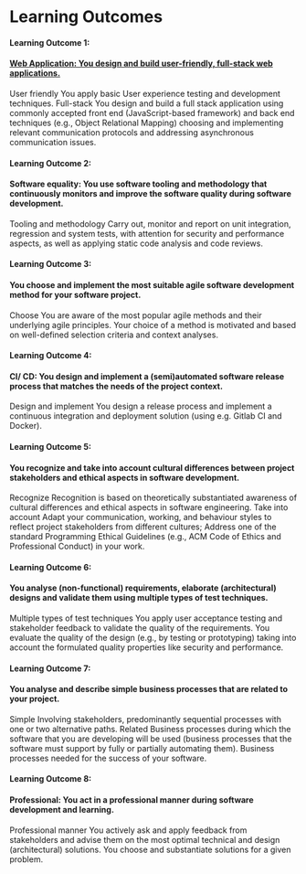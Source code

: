 # Learning Outcomes

#### Learning Outcome 1: 

#### <ins> Web Application: You design and build user-friendly, full-stack web applications. </ins>

User friendly You apply basic User experience testing and development techniques. 
Full-stack You design and build a full stack application using commonly accepted front end (JavaScript-based framework) and back end techniques (e.g., Object Relational Mapping) choosing and implementing relevant communication protocols and addressing asynchronous communication issues.

#### Learning Outcome 2:

#### Software equality: You use software tooling and methodology that continuously monitors and improve the software quality during software development.

Tooling and methodology Carry out, monitor and report on unit integration, regression and system tests, with attention for security and performance aspects, as well as applying static code analysis and code reviews.

#### Learning Outcome 3:

#### You choose and implement the most suitable agile software development method for your software project.

Choose You are aware of the most popular agile methods and their underlying agile principles. Your choice of a method is motivated and based on well-defined selection criteria and context analyses.

#### Learning Outcome 4: 

#### CI/ CD: You design and implement a (semi)automated software release process that matches the needs of the project context.

Design and implement You design a release process and implement a continuous integration and deployment solution (using e.g. Gitlab CI and Docker).

#### Learning Outcome 5:

#### You recognize and take into account cultural differences between project stakeholders and ethical aspects in software development.

Recognize Recognition is based on theoretically substantiated awareness of cultural differences and ethical aspects in software engineering. Take into account Adapt your communication, working, and behaviour styles to reflect project stakeholders from different cultures; Address one of the standard Programming Ethical Guidelines (e.g., ACM Code of Ethics and Professional Conduct) in your work.

#### Learning Outcome 6:

#### You analyse (non-functional) requirements, elaborate (architectural) designs and validate them using multiple types of test techniques.

Multiple types of test techniques You apply user acceptance testing and stakeholder feedback to validate the quality of the requirements. You evaluate the quality of the design (e.g., by testing or prototyping) taking into account the formulated quality properties like security and performance.

#### Learning Outcome 7:

#### You analyse and describe simple business processes that are related to your project.

Simple Involving stakeholders, predominantly sequential processes with one or two alternative paths. Related Business processes during which the software that you are developing will be used (business processes that the software must support by fully or partially automating them). Business processes needed for the success of your software.

#### Learning Outcome 8:

#### Professional: You act in a professional manner during software development and learning.

Professional manner You actively ask and apply feedback from stakeholders and advise them on the most optimal technical and design (architectural) solutions. You choose and substantiate solutions for a given problem.






